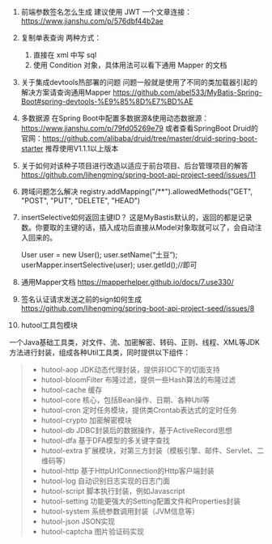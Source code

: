 1. 前端参数签名怎么生成
建议使用 JWT
一个文章连接：https://www.jianshu.com/p/576dbf44b2ae

2. 复制单表查询
两种方式：
    1. 直接在 xml 中写 sql
    2. 使用 Condition 对象，具体用法可以看下通用 Mapper 的文档

3. 关于集成devtools热部署的问题
    问题一般就是使用了不同的类加载器引起的
    解决方案请查询通用Mapper
    https://github.com/abel533/MyBatis-Spring-Boot#spring-devtools-%E9%85%8D%E7%BD%AE

4. 多数据源
    在Spring Boot中配置多数据源&使用动态数据源：https://www.jianshu.com/p/79fd05269e79
    或者查看SpringBoot Druid的官网：https://github.com/alibaba/druid/tree/master/druid-spring-boot-starter
    推荐使用V1.1.1以上版本

5. 关于如何对该种子项目进行改造以适应于前台项目、后台管理项目的解答
    https://github.com/lihengming/spring-boot-api-project-seed/issues/11

6. 跨域问题怎么解决
    registry.addMapping("/**").allowedMethods("GET", "POST", "PUT", "DELETE", "HEAD")

7. insertSelective如何返回主键ID？
    这是MyBastis默认的，返回的都是记录数。你要取的主键的话，插入成功后直接从Model对象取就可以了，会自动注入回来的。

    User user = new User();
    user.setName(“土豆”);
    userMapper.insertSelective(user);
    user.getId();//即可

8. 通用Mapper文档
    https://mapperhelper.github.io/docs/7.use330/

9. 签名认证请求发送之前的sign如何生成
    https://github.com/lihengming/spring-boot-api-project-seed/issues/8
    
10. hutool工具包模块

一个Java基础工具类，对文件、流、加密解密、转码、正则、线程、XML等JDK方法进行封装，组成各种Util工具类，同时提供以下组件：

> - hutool-aop JDK动态代理封装，提供非IOC下的切面支持
> - hutool-bloomFilter 布隆过滤，提供一些Hash算法的布隆过滤
> - hutool-cache 缓存
> - hutool-core 核心，包括Bean操作、日期、各种Util等
> - hutool-cron 定时任务模块，提供类Crontab表达式的定时任务
> - hutool-crypto 加密解密模块
> - hutool-db JDBC封装后的数据操作，基于ActiveRecord思想
> - hutool-dfa 基于DFA模型的多关键字查找
> - hutool-extra 扩展模块，对第三方封装（模板引擎、邮件、Servlet、二维码等）
> - hutool-http 基于HttpUrlConnection的Http客户端封装
> - hutool-log 自动识别日志实现的日志门面
> - hutool-script 脚本执行封装，例如Javascript
> - hutool-setting 功能更强大的Setting配置文件和Properties封装
> - hutool-system 系统参数调用封装（JVM信息等）
> - hutool-json JSON实现
> - hutool-captcha 图片验证码实现
